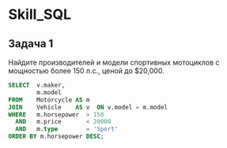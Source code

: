 # Skill_SQL

## Задача 1

Найдите производителей и модели спортивных мотоциклов с мощностью более 150 л.с., ценой до $20,000.

```sql
SELECT  v.maker,
        m.model
FROM    Motorcycle AS m
JOIN    Vehicle    AS v  ON v.model = m.model
WHERE   m.horsepower  > 150
  AND   m.price       < 20000
  AND   m.type        = 'Sport'
ORDER BY m.horsepower DESC;

